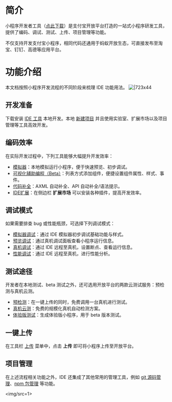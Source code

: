 
# 简介
小程序开发者工具（[点此下载](https://opendocs.alipay.com/mini/ide/download)）是支付宝开放平台打造的一站式小程序研发工具，提供了编码、调试、测试、上传、项目管理等功能。

不仅支持开发支付宝小程序，相同代码还通用于蚂蚁开放生态，可直接发布至淘宝、钉钉、高德等应用平台。

# 功能介绍
本文档按照小程序开发流程的不同阶段来梳理 IDE 功能用法。
![|723x44](https://mdn.alipayobjects.com/afts/img/A*EwT6SrTl2f8AAAAAAAAAAABkAa8wAA/original?bz=openpt_doc&t=4BX_XEhD2u-PJRfwtNX01gAAAABkMK8AAAAA#align=left&display=inline&height=54&margin=%5Bobject%20Object%5D&originHeight=54&originWidth=887&status=done&style=none&width=887)

## 开发准备
下载安装 [IDE 工具](https://opendocs.alipay.com/mini/ide/download) 本地开发。本地 [新建项目](https://opendocs.alipay.com/mini/ide/start-page#%E6%96%B0%E5%BB%BA%E9%A1%B9%E7%9B%AE) 并且使用实验室、扩展市场以及项目管理等工具高效开发。 

## 编码效率
在实际开发过程中，下列工具能够大幅提升开发效率：

- [模拟器](https://opendocs.alipay.com/mini/ide/simulator)：本地模拟运行小程序，便于快速预览、初步调试。
- [可视化辅助编程（Beta）](https://opendocs.alipay.com/mini/ide/component-panel)：列表方式添加组件，便捷设置组件属性、样式、事件。
- [代码补全](https://opendocs.alipay.com/mini/ide/coding#AXML%E8%87%AA%E5%8A%A8%E8%A1%A5%E5%85%A8)：AXML 自动补全、API 自动补全/语法提示。
- [IDE扩展](https://opendocs.alipay.com/mini/006l4x#%E6%89%A9%E5%B1%95%E5%AE%89%E8%A3%85)：在侧边栏 **扩展市场** 可以安装各种插件，提高开发效率。

## 调试模式
如果需要排查 bug 或性能瓶颈，可选择下列调试模式：

- [模拟器调试](https://opendocs.alipay.com/mini/ide/debug#%E6%A8%A1%E6%8B%9F%E5%99%A8)：通过 IDE 模拟器初步调试基础功能与样式。
- [预览调试](https://opendocs.alipay.com/mini/ide/debug#%E8%B0%83%E8%AF%95%E9%9D%A2%E6%9D%BF)：通过真机调试面板查看小程序运行信息。
- [真机调试](https://opendocs.alipay.com/mini/ide/remote-debug)：通过 IDE 远程至真机，设置断点、查看运行信息。
- [性能调试](https://opendocs.alipay.com/mini/ide/performance)：通过 IDE 远程至真机，进行性能分析。 

## 测试途径
开发者在本地测试、beta 测试之外，还可选用开放平台的两款云测试服务：预检测与真机云测。

- [预检测](https://opendocs.alipay.com/mini/ide/pretest)：在一键上传的同时，免费调用一台真机进行测试。
- [真机云测](https://opendocs.alipay.com/mini/ide/rpvau0)：免费的规模化真机自动检测方案。
- [体验版测试](https://opendocs.alipay.com/mini/ide/beta)：生成体验版小程序，用于 beta 版本测试。

## 一键上传
在工具栏 [上传](https://opendocs.alipay.com/mini/ide/upload) 菜单中，点击 **上传** 即可将小程序上传至开放平台。

## 项目管理
在上述流程相关功能之外，IDE 还集成了其他常用的管理工具，例如 [git 源码管理](https://opendocs.alipay.com/mini/ide/git-manager)、[npm 包管理](https://opendocs.alipay.com/mini/ide/npm-manage) 等功能。

<img/src=1>
